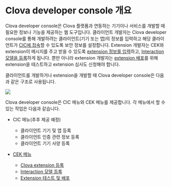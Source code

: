 # Clova developer console 개요

Clova developer console은 Clova 플랫폼과 연동하는 기기이나 서비스를 개발할 때 필요한 정보나 기능을 제공하는 웹 도구입니다. 클라이언트 개발자는 Clova developer console를 통해 개발하려는 클라이언트(기기 또는 앱)의 정보를 입력하고 해당 클라이언트가 [CIC에 접속](/CIC/CIC_Overview.md)할 수 있도록 보안 정보를 설정합니다. Extension 개발자는 CEK와 extension이 메시지를 주고 받을 수 있도록 [extension 정보를 입력](/DevConsole/Guides/CEK/Register_Extension.md)하고, [Interaction 모델을 등록](/DevConsole/Guides/CEK/Define_Interaction_Model.md)하게 됩니다. 뿐만 아니라 extension 개발자는 [extension 배포](/DevConsole/Guides/CEK/Deploy_Extension.md)를 위해 extension을 테스트하고 extension 심사도 신청해야 합니다.

클라이언트를 개발하거나 extension을 개발할 때 Clova developer console은 다음과 같은 구조로 사용됩니다.

![](/DevConsole/Resources/Images/DevConsole-Concept_Diagram.png)

Clova developer console은 CIC 메뉴와 CEK 메뉴를 제공합니다. 각 메뉴에서 할 수 있는 작업은 다음과 같습니다.

* CIC 메뉴(추후 제공 예정)
  * 클라이언트 기기 및 앱 등록
  * 클라이언트 인증 관련 정보 등록
  * 클라이언트 기기 사양 등록
  
* [CEK 메뉴](/DevConsole/Guides/CEK/Using_CEK_Menu.md)
  * [Clova extension 등록](/DevConsole/Guides/CEK/Register_Extension.md)
  * [Interaction 모델 등록](/DevConsole/Guides/CEK/Define_Interaction_Model.md)
  * [Extension 테스트 및 배포](/DevConsole/Guides/CEK/Deploy_Extension.md)
